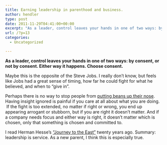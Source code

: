 ```yaml
---
title: Earning leadership in parenthood and business.
author: hendler
type: post
date: 2011-11-29T04:41:00+00:00
excerpt: "As a leader, control leaves your hands in one of two ways: by consent, or not by consent. Either way it happens. Choose consent. Maybe this is the opposite of the Steve Jobs. I really don't know, but feels like Jobs had a great sense of timing, ho..."
url: /?p=13
categories:
  - Uncategorized

---
```

**As a leader, control leaves your hands in one of two ways: by consent, or not by consent. Either way it happens. Choose consent.**

Maybe this is the opposite of the Steve Jobs. I really don&#8217;t know, but feels like Jobs had a great sense of timing, how far he could fight for what he believed, and when to &#8220;give in&#8221;.

Perhaps there is no way to stop people from [putting beans up their nose][1]. Having insight ignored is painful if you care at all about what you are doing.  If the fight is too extended, no matter if right or wrong, you end up appearing arrogant or stubborn, but if you are right it doesn&#8217;t matter. And if a company needs focus and either way is right, it doesn&#8217;t matter which is chosen, only that something is chosen and committed to.

I read Herman Hesse&#8217;s [&#8220;Journey to the East&#8221;][2] twenty years ago. Summary: leadership is service. As a new parent, I think this is especially true.

 [1]: http://www.uie.com/brainsparks/2011/07/08/beans-and-noses/
 [2]: http://en.wikipedia.org/wiki/Journey_to_the_East "Wikipedia Entry"